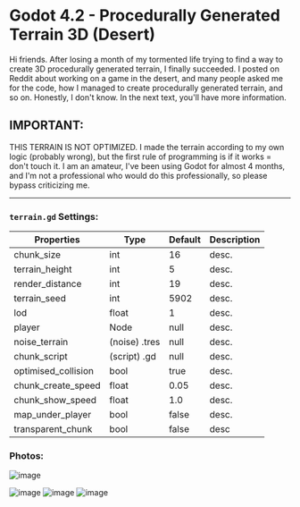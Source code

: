 # Godot 4.2 - Procedurally Generated Terrain 3D (Desert)
Hi friends. After losing a month of my tormented life trying to find a way to create 3D procedurally generated terrain, I finally succeeded. I posted on Reddit about working on a game in the desert, and many people asked me for the code, how I managed to create procedurally generated terrain, and so on. Honestly, I don't know. In the next text, you'll have more information.

## IMPORTANT:
THIS TERRAIN IS NOT OPTIMIZED. I made the terrain according to my own logic (probably wrong), but the first rule of programming is if it works = don't touch it. I am an amateur, I've been using Godot for almost 4 months, and I'm not a professional who would do this professionally, so please bypass criticizing me.
<hr>

### `terrain.gd` Settings:

Properties | Type | Default | Description
--- | --- | --- | --- 
chunk_size | int | 16 | desc.
terrain_height | int | 5 | desc.
render_distance | int | 19 | desc.
terrain_seed | int | 5902 | desc.
lod | float | 1 | desc.
player | Node | null | desc.
noise_terrain | (noise) .tres | null | desc.
chunk_script | (script) .gd | null | desc.
optimised_collision | bool| true | desc.
chunk_create_speed | float | 0.05 | desc.
chunk_show_speed | float | 1.0 | desc.
map_under_player | bool | false | desc.
transparent_chunk | bool | false | desc

### Photos:
![image](https://github.com/Seekiii/godot4-procedurally-generated-terrain/assets/64194468/ccf9547b-2d42-4a7b-96d3-b6b14290df3c)

![image](https://github.com/Seekiii/godot4-procedurally-generated-terrain/assets/64194468/06f77758-1648-4f25-ad00-d5a4212fe266)
![image](https://github.com/Seekiii/godot4-procedurally-generated-terrain/assets/64194468/56e0aa5f-8632-4396-bd45-c06c28e78aea)
![image](https://github.com/Seekiii/godot4-procedurally-generated-terrain/assets/64194468/1b5231b0-a009-43ec-bf78-e17eb82cfdc7)





